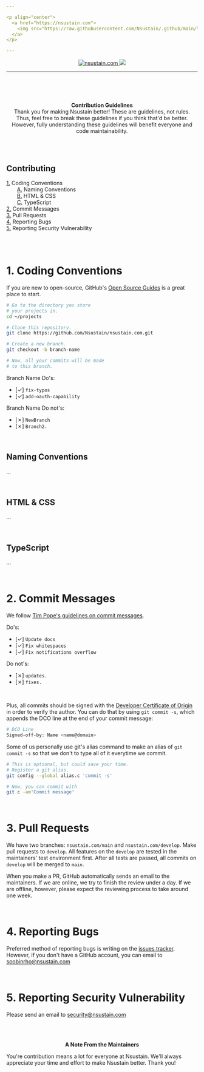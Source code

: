 ```yaml
---

<p align="center">
  <a href="https://nsustain.com">
    <img src="https://raw.githubusercontent.com/Nsustain/.github/main/logo/logo_github.png" width="350">
  </a>
</p>

---
```


<p align="center">
  <a href="https://github.com/Nsustain/nsustain.com">
    <img alt="nsustain.com" src="https://img.shields.io/badge/GitHub-nsustain.com-brightgreen">
  </a>
  <a href="https://github.com/Nsustain/nsustain.com/blob/main/LICENSE">
    <img src="https://badgen.net/github/license/Nsustain/.github">
  </a>
</p>

---

<br>
<br>
<br>

<p align="center">
  <b>
    Contribution Guidelines
  </b><br>
  Thank you for making Nsustain better!
  These are guidelines, not rules.
  Thus, feel free to break these guidelines
  if you think that'd be better.
  However, fully understanding these
  guidelines will benefit everyone
  and code maintainability.
</p>

<br>
<br>

## Contributing
[1.](#1-coding-conventions) Coding Conventions<br>
  [A.](#naming-conventions) Naming Conventions<br>
  [B.](#html--css) HTML & CSS<br>
  [C.](#typescript) TypeScript<br>
[2.](#2-commit-messages) Commit Messages<br>
[3.](#3-pull-requests) Pull Requests<br>
[4.](#4-reporting-bugs) Reporting Bugs<br>
[5.](#5-Reporting-security-vulnerability) Reporting Security Vulnerability<br>

<br>
<br>

# 1. Coding Conventions

If you are new to
open-source, GitHub's
[Open Source Guides](https://opensource.guide/)
is a great place to start.

```bash
# Go to the directory you store
# your projects in.
cd ~/projects

# Clone this repository.
git clone https://github.com/Nsustain/nsustain.com.git

# Create a new branch.
git checkout -b branch-name

# Now, all your commits will be made
# to this branch.
```

Branch Name Do's:
- [&check;] `fix-typos`
- [&check;] `add-oauth-capability`

Branch Name Do not's:
- [&cross;] `NewBranch`
- [&cross;] `Branch2.`

<br>

## Naming Conventions

...

<br>

## HTML & CSS

...

<br>

## TypeScript

...

<br>

# 2. Commit Messages

We follow
[Tim Pope's guidelines on commit messages](https://tbaggery.com/2008/04/19/a-note-about-git-commit-messages.html).

Do's:
- [&check;] `Update docs`
- [&check;] `Fix whitespaces`
- [&check;] `Fix notifications overflow`

Do not's:
- [&cross;] `updates.`
- [&cross;] `fixes.`

<br>

Plus, all commits should be signed with the
[Developer Certificate of Origin](https://github.com/apps/dco)
in order to verify the author.
You can do that by using `git commit -s`,
which appends the DCO line
at the end of your commit message:

```bash
# DCO Line
Signed-off-by: Name <name@domain>
```

Some of us personally use git's alias
command to make an alias of `git commit -s`
so that we don't to type all of it everytime
we commit.

```bash
# This is optional, but could save your time.
# Register a git alias.
git config --global alias.c 'commit -s'

# Now, you can commit with
git c -am'Commit message'
```

<br>

# 3. Pull Requests

We have two branches:
`nsustain.com/main` and
`nsustain.com/develop`.
Make pull requests to
`develop`. All features on the
`develop` are tested
in the maintainers'
test environment first.
After all tests are passed, all commits
on `develop` will be merged to `main`.

When you make a PR,
GitHub automatically sends an email
to the maintainers.
If we are online,
we try to finish the review under a day.
If we are offline, however,
please expect the reviewing process
to take around one week.

<br>

# 4. Reporting Bugs

Preferred method of reporting bugs
is writing on the
[issues tracker](https://github.com/Nsustain/nsustain.com/issues).
However, if you don't have a GitHub
account, you can email to
soobinrho@nsustain.com

<br>

# 5. Reporting Security Vulnerability

Please send an email to security@nsustain.com

<br>
<br>

<p align="center">
  <b>A Note From the Maintainers</b>
</p>

You're contribution means a lot for
everyone at Nsustain.
We'll always appreciate your time and effort
to make Nsustain better. Thank you!


<br>
<br>
<br>
